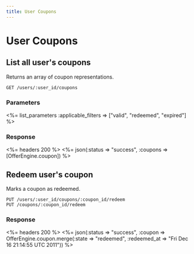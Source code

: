 ```yaml
---
title: User Coupons
---
```


# User Coupons

## List all user's coupons
Returns an array of coupon representations.

    GET /users/:user_id/coupons

### Parameters

<%= list_parameters :applicable_filters => ["valid", "redeemed", "expired"] %>

### Response

<%= headers 200 %>
<%= json(:status => "success", :coupons => [OfferEngine.coupon]) %>

## Redeem user's coupon
Marks a coupon as redeemed.

    PUT /users/:user_id/coupons/:coupon_id/redeem
    PUT /coupons/:coupon_id/redeem

### Response

<%= headers 200 %>
<%= json(:status => "success", :coupon => OfferEngine.coupon.merge(:state => "redeemed", :redeemed_at => "Fri Dec 16 21:14:55 UTC 2011")) %>
